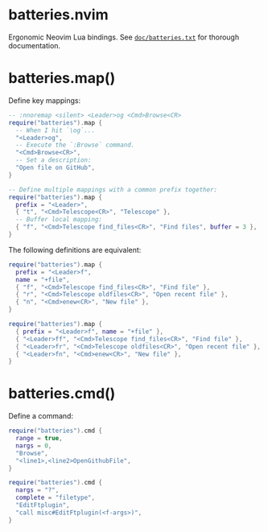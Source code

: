 # batteries.nvim

Ergonomic Neovim Lua bindings. See
[`doc/batteries.txt`](doc/batteries.txt) for thorough documentation.

# batteries.map()

Define key mappings:

```lua
-- :nnoremap <silent> <Leader>og <Cmd>Browse<CR>
require("batteries").map {
  -- When I hit `\og`...
  "<Leader>og",
  -- Execute the `:Browse` command.
  "<Cmd>Browse<CR>",
  -- Set a description:
  "Open file on GitHub",
}

-- Define multiple mappings with a common prefix together:
require("batteries").map {
  prefix = "<Leader>",
  { "t", "<Cmd>Telescope<CR>", "Telescope" },
  -- Buffer local mapping:
  { "f", "<Cmd>Telescope find_files<CR>", "Find files", buffer = 3 },
}
```

The following definitions are equivalent:

```lua
require("batteries").map {
  prefix = "<Leader>f",
  name = "+file",
  { "f", "<Cmd>Telescope find_files<CR>", "Find file" },
  { "r", "<Cmd>Telescope oldfiles<CR>", "Open recent file" },
  { "n", "<Cmd>enew<CR>", "New file" },
}

require("batteries").map {
  { prefix = "<Leader>f", name = "+file" },
  { "<Leader>ff", "<Cmd>Telescope find_files<CR>", "Find file" },
  { "<Leader>fr", "<Cmd>Telescope oldfiles<CR>", "Open recent file" },
  { "<Leader>fn", "<Cmd>enew<CR>", "New file" },
}
```

# batteries.cmd()

Define a command:

```lua
require("batteries").cmd {
  range = true,
  nargs = 0,
  "Browse",
  "<line1>,<line2>OpenGithubFile",
}

require("batteries").cmd {
  nargs = "?",
  complete = "filetype",
  "EditFtplugin",
  "call misc#EditFtplugin(<f-args>)",
}
```
